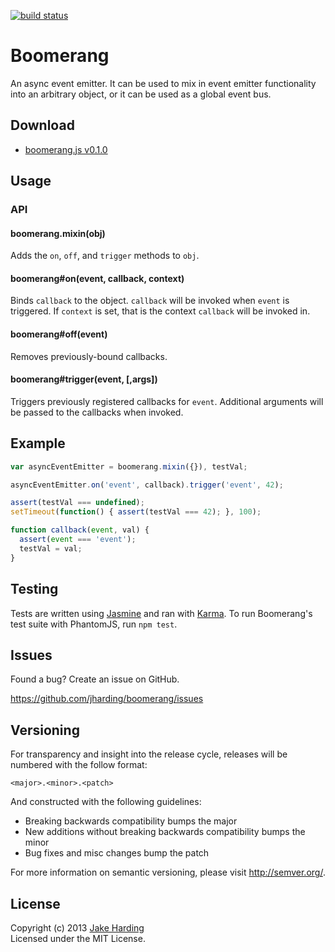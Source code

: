 [![build status](https://secure.travis-ci.org/jharding/boomerang.png?branch=master)](http://travis-ci.org/jharding/boomerang)

Boomerang
=========

An async event emitter. It can be used to mix in event emitter functionality
into an arbitrary object, or it can be used as a global event bus.

Download
--------

* [boomerang.js v0.1.0][boomerang.js]

Usage
-----

### API

#### boomerang.mixin(obj)

Adds the `on`, `off`, and `trigger` methods to `obj`.

#### boomerang#on(event, callback, context)

Binds `callback` to the object. `callback` will be invoked when `event`
is triggered. If `context` is set, that is the context `callback` will 
be invoked in.

#### boomerang#off(event)

Removes previously-bound callbacks.

#### boomerang#trigger(event, [,args])

Triggers previously registered callbacks for `event`. Additional
arguments will be passed to the callbacks when invoked.

Example
-------

```js
var asyncEventEmitter = boomerang.mixin({}), testVal;

asyncEventEmitter.on('event', callback).trigger('event', 42);

assert(testVal === undefined);
setTimeout(function() { assert(testVal === 42); }, 100);

function callback(event, val) {
  assert(event === 'event'); 
  testVal = val;
}
```

Testing
-------

Tests are written using [Jasmine][jasmine] and ran with [Karma][karma]. 
To run Boomerang's test suite with PhantomJS, run `npm test`.

Issues
------

Found a bug? Create an issue on GitHub.

https://github.com/jharding/boomerang/issues

Versioning
----------

For transparency and insight into the release cycle, releases will be numbered with the follow format:

`<major>.<minor>.<patch>`

And constructed with the following guidelines:

* Breaking backwards compatibility bumps the major
* New additions without breaking backwards compatibility bumps the minor
* Bug fixes and misc changes bump the patch

For more information on semantic versioning, please visit http://semver.org/.

License
-------

Copyright (c) 2013 [Jake Harding](http://thejakeharding.com)  
Licensed under the MIT License.

[boomerang.js]: https://raw.github.com/jharding/boomerang/master/boomerang.js 
[jasmine]: http://pivotal.github.com/jasmine/
[karma]: http://karma-runner.github.io
